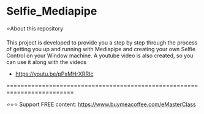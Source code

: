 # Selfie_Mediapipe

⭐️About this repository

This project is developed to provide you a step by step through the process of getting you up and running with Mediapipe and creating your own Selfie Control on your Window machine.
A youtube video is also created, so you can use it along with the videos 

- https://youtu.be/pPxMHrXRRIc

=========================================================================

⭐️⭐️⭐️
Support FREE content: https://www.buymeacoffee.com/eMasterClass<br>
